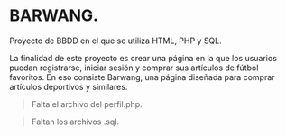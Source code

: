# BARWANG.
Proyecto de BBDD en el que se utiliza HTML, PHP y SQL.

La finalidad de este proyecto es crear una página en la que los usuarios puedan registrarse, iniciar sesión y comprar sus artículos de fútbol favoritos. En eso consiste Barwang, una página diseñada para comprar artículos deportivos y similares.

>Falta el archivo del perfil.php.

>Faltan los archivos .sql.
